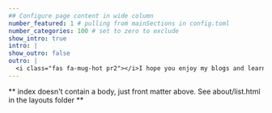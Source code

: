 ```yaml
---
## Configure page content in wide column
number_featured: 1 # pulling from mainSections in config.toml
number_categories: 100 # set to zero to exclude
show_intro: true
intro: |
show_outro: false
outro: |
  <i class="fas fa-mug-hot pr2"></i>I hope you enjoy my blogs and learn.
---
```


** index doesn't contain a body, just front matter above.
See about/list.html in the layouts folder **
